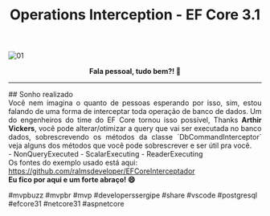 ﻿---
title: "Operations Interception - EF Core 3.1"
comments: true
excerpt_separator: "Ler mais"
categories:
  - Dica
---

![01]({{site.url}}{{site.baseurl}}/assets/images/efcoreinterception.png)

<center><strong>Fala pessoal, tudo bem?! 💚</strong></center>
<hr> 
## Sonho realizado
<div style="text-align: justify;">
Você nem imagina o quanto de pessoas esperando por isso, sim, estou falando de uma forma de interceptar toda operação de banco de dados. Um do engenheiros do 
time do EF Core tornou isso possível, Thanks <b>Arthir Vickers</b>, você pode alterar/otimizar a query que vai ser executada 
no banco dados, sobrescrevendo os métodos da classe `DbCommandInterceptor` veja alguns dos métodos que você pode sobrescrever 
e ser útil pra você.
</div> 
- NonQueryExecuted
- ScalarExecuting
- ReaderExecuting


<br>
Os fontes do exemplo usado está aqui:<br>
<a href="https://github.com/ralmsdeveloper/EFCoreInterceptador" target="_BLANK" alt="">
https://github.com/ralmsdeveloper/EFCoreInterceptador
</a>

<div class="notice--success">
<strong>
 Eu fico por aqui e um forte abraço! 😄 
</strong>
</div> 


 #mvpbuzz #mvpbr #mvp #developerssergipe #share #vscode #postgresql #efcore31 #netcore31 #aspnetcore<br><br>
